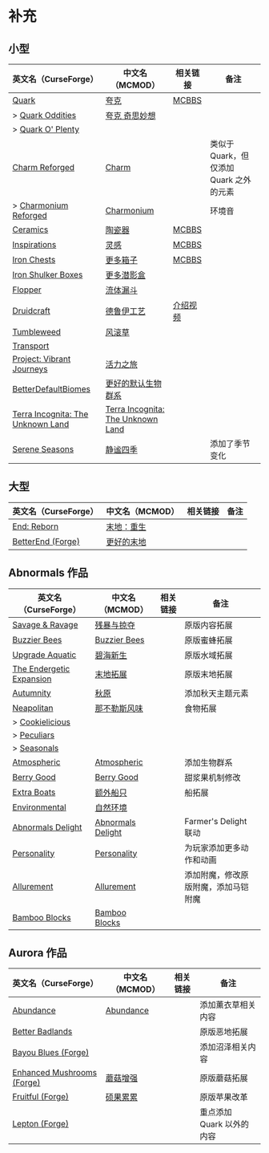 # 补充

## 小型

| 英文名（CurseForge）                                                                               | 中文名（MCMOD）                                                           | 相关链接                                               | 备注                                    |
| -------------------------------------------------------------------------------------------------- | ------------------------------------------------------------------------- | ------------------------------------------------------ | --------------------------------------- |
| [Quark](https://www.curseforge.com/minecraft/mc-mods/quark)                                        | [夸克](https://www.mcmod.cn/class/527.html)                               | [MCBBS](https://www.mcbbs.net/thread-648145-1-1.html)  |                                         |
| > [Quark Oddities](https://www.curseforge.com/minecraft/mc-mods/quark-oddities)                    | [夸克 奇思妙想](https://www.mcmod.cn/class/1823.html)                     |                                                        |                                         |
| > [Quark O' Plenty](https://www.curseforge.com/minecraft/mc-mods/quark-o-plenty)                   |                                                                           |                                                        |                                         |
| [Charm Reforged](https://www.curseforge.com/minecraft/mc-mods/charm-reforged)                      | [Charm](https://www.mcmod.cn/class/2069.html)                             |                                                        | 类似于 Quark，但仅添加 Quark 之外的元素 |
| > [Charmonium Reforged](https://www.curseforge.com/minecraft/mc-mods/charmonium-reforged)          | [Charmonium](https://www.mcmod.cn/class/3578.html)                        |                                                        | 环境音                                  |
| [Ceramics](https://www.curseforge.com/minecraft/mc-mods/ceramics)                                  | [陶瓷器](https://www.mcmod.cn/class/1427.html)                            | [MCBBS](https://www.mcbbs.net/thread-686501-1-1.html)  |                                         |
| [Inspirations](https://www.curseforge.com/minecraft/mc-mods/inspirations)                          | [灵感](https://www.mcmod.cn/class/1122.html)                              | [MCBBS](https://www.mcbbs.net/thread-940567-1-1.html)  |                                         |
| [Iron Chests](https://www.curseforge.com/minecraft/mc-mods/iron-chests)                            | [更多箱子](https://www.mcmod.cn/class/20.html)                            | [MCBBS](https://www.mcbbs.net/thread-372723-1-1.html)  |                                         |
| [Iron Shulker Boxes](https://www.curseforge.com/minecraft/mc-mods/iron-shulker-boxes)              | [更多潜影盒](https://www.mcmod.cn/class/1974.html)                        |                                                        |                                         |
| [Flopper](https://www.curseforge.com/minecraft/mc-mods/flopper)                                    | [流体漏斗](https://www.mcmod.cn/class/2096.html)                          |                                                        |                                         |
| [Druidcraft](https://www.curseforge.com/minecraft/mc-mods/druidcraft)                              | [德鲁伊工艺](https://www.mcmod.cn/class/3479.html)                        | [介绍视频](https://www.bilibili.com/video/av413176041) |                                         |
| [Tumbleweed](https://www.curseforge.com/minecraft/mc-mods/tumbleweed)                              | [风滚草](https://www.mcmod.cn/class/1880.html)                            |                                                        |                                         |
| [Transport](https://www.curseforge.com/minecraft/mc-mods/transport)                                |                                                                           |                                                        |                                         |
| [Project: Vibrant Journeys](https://www.curseforge.com/minecraft/mc-mods/project-vibrant-journeys) | [活力之旅](https://www.mcmod.cn/class/1564.html)                          |                                                        |                                         |
| [BetterDefaultBiomes](https://www.curseforge.com/minecraft/mc-mods/better-default-biomes)          | [更好的默认生物群系](https://www.mcmod.cn/class/3604.html)                |                                                        |                                         |
| [Terra Incognita: The Unknown Land](https://www.curseforge.com/minecraft/mc-mods/terraincognita)   | [Terra Incognita: The Unknown Land](https://www.mcmod.cn/class/3784.html) |                                                        |                                         |
| [Serene Seasons](https://www.curseforge.com/minecraft/mc-mods/serene-seasons)                      | [静谧四季](https://www.mcmod.cn/class/1132.html)                          |                                                        | 添加了季节变化                          |

## 大型

| 英文名（CurseForge）                                                                   | 中文名（MCMOD）                                    | 相关链接 | 备注 |
| -------------------------------------------------------------------------------------- | -------------------------------------------------- | -------- | ---- |
| [End: Reborn](https://www.curseforge.com/minecraft/mc-mods/end-reborn)                 | [末地：重生](https://www.mcmod.cn/class/2240.html) |          |      |
| [BetterEnd (Forge)](https://www.curseforge.com/minecraft/mc-mods/betterend-forge-port) | [更好的末地](https://www.mcmod.cn/class/3163.html) |          |      |

## Abnormals 作品

| 英文名（CurseForge）                                                                | 中文名（MCMOD）                                           | 相关链接 | 备注                                 |
| ----------------------------------------------------------------------------------- | --------------------------------------------------------- | -------- | ------------------------------------ |
| [Savage & Ravage](https://www.curseforge.com/minecraft/mc-mods/savage-and-ravage)   | [残暴与掠夺](https://www.mcmod.cn/class/3481.html)        |          | 原版内容拓展                         |
| [Buzzier Bees](https://www.curseforge.com/minecraft/mc-mods/buzzier-bees)           | [Buzzier Bees](https://www.mcmod.cn/class/2326.html)      |          | 原版蜜蜂拓展                         |
| [Upgrade Aquatic](https://www.curseforge.com/minecraft/mc-mods/upgrade-aquatic)     | [碧海新生](https://www.mcmod.cn/class/2916.html)          |          | 原版水域拓展                         |
| [The Endergetic Expansion](https://www.curseforge.com/minecraft/mc-mods/endergetic) | [末地拓展](https://www.mcmod.cn/class/2470.html)          |          | 原版末地拓展                         |
| [Autumnity](https://www.curseforge.com/minecraft/mc-mods/autumnity)                 | [秋原](https://www.mcmod.cn/class/2412.html)              |          | 添加秋天主题元素                     |
| [Neapolitan](https://www.curseforge.com/minecraft/mc-mods/neapolitan)               | [那不勒斯风味](https://www.mcmod.cn/class/3212.html)      |          | 食物拓展                             |
| > [Cookielicious](https://www.curseforge.com/minecraft/mc-mods/cookielicious)       |                                                           |          |                                      |
| > [Peculiars](https://www.curseforge.com/minecraft/mc-mods/peculiars)               |                                                           |          |                                      |
| > [Seasonals](https://www.curseforge.com/minecraft/mc-mods/seasonals)               |                                                           |          |                                      |
| [Atmospheric](https://www.curseforge.com/minecraft/mc-mods/atmospheric)             | [Atmospheric](https://www.mcmod.cn/class/3208.html)       |          | 添加生物群系                         |
| [Berry Good](https://www.curseforge.com/minecraft/mc-mods/berry-good)               | [Berry Good](https://www.mcmod.cn/class/3480.html)        |          | 甜浆果机制修改                       |
| [Extra Boats](https://www.curseforge.com/minecraft/mc-mods/extra-boats)             | [额外船只](https://www.mcmod.cn/class/3222.html)          |          | 船拓展                               |
| [Environmental](https://www.curseforge.com/minecraft/mc-mods/environmental)         | [自然环境](https://www.mcmod.cn/class/3591.html)          |          |                                      |
| [Abnormals Delight](https://www.curseforge.com/minecraft/mc-mods/abnormals-delight) | [Abnormals Delight](https://www.mcmod.cn/class/3585.html) |          | Farmer's Delight 联动                |
| [Personality](https://www.curseforge.com/minecraft/mc-mods/personality)             | [Personality](https://www.mcmod.cn/class/3610.html)       |          | 为玩家添加更多动作和动画             |
| [Allurement](https://www.curseforge.com/minecraft/mc-mods/allurement)               | [Allurement](https://www.mcmod.cn/class/3611.html)        |          | 添加附魔，修改原版附魔，添加马铠附魔 |
| [Bamboo Blocks](https://www.curseforge.com/minecraft/mc-mods/bamboo-blocks)         | [Bamboo Blocks](https://www.mcmod.cn/class/3624.html)     |          |                                      |

## Aurora 作品

| 英文名（CurseForge）                                                                          | 中文名（MCMOD）                                   | 相关链接 | 备注                      |
| --------------------------------------------------------------------------------------------- | ------------------------------------------------- | -------- | ------------------------- |
| [Abundance](https://www.curseforge.com/minecraft/mc-mods/abundance)                           | [Abundance](https://www.mcmod.cn/class/3640.html) |          | 添加薰衣草相关内容        |
| [Better Badlands](https://www.curseforge.com/minecraft/mc-mods/better-badlands)               |                                                   |          | 原版恶地拓展              |
| [Bayou Blues (Forge)](https://www.curseforge.com/minecraft/mc-mods/bayou-blues)               |                                                   |          | 添加沼泽相关内容          |
| [Enhanced Mushrooms (Forge)](https://www.curseforge.com/minecraft/mc-mods/enhanced-mushrooms) | [蘑菇增强](https://www.mcmod.cn/class/3854.html)  |          | 原版蘑菇拓展              |
| [Fruitful (Forge)](https://www.curseforge.com/minecraft/mc-mods/fruitful)                     | [硕果累累](https://www.mcmod.cn/class/4235.html)  |          | 原版苹果改革              |
| [Lepton (Forge)](https://www.curseforge.com/minecraft/mc-mods/lepton)                         |                                                   |          | 重点添加 Quark 以外的内容 |
